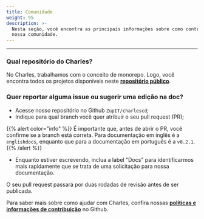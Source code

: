 ```yaml
---
title: Comunidade
weight: 95
description: >-
  Nesta seção, você encontra as principais informações sobre como contribuir com
  nossa comunidade.
---
```


---

### **Qual repositório do Charles?**

No Charles, trabalhamos com o conceito de monorepo. Logo, você encontra todos os projetos disponíveis neste [**repositório público**](https://github.com/ZupIT/charlescd). 

### **Quer reportar alguma issue ou sugerir uma edição na doc?** 

* Acesse nosso repositório no Github `ZupIT/charlescd`;
* Indique para qual branch você quer atribuir o seu pull request \(PR\);

{{% alert color="info" %}}
É importante que, antes de abrir o PR, você confirme se a branch está correta. Para documentação em inglês é a `englishdocs`, enquanto que para a documentação em português é a `v0.2.1`.
{{% /alert %}}

* Enquanto estiver escrevendo, inclua a label "Docs" para identificarmos mais rapidamente que se trata de uma solicitação para nossa documentação. 

O seu pull request passará por duas rodadas de revisão antes de ser publicada. 

Para saber mais sobre como ajudar com Charles, confira nossas [**políticas e informações de contribuição**](https://github.com/ZupIT/charlescd/blob/master/CONTRIBUTING) no Github.
